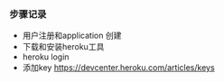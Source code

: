 ### 步骤记录
* 用户注册和application 创建
* 下载和安装heroku工具
* heroku login
* 添加key https://devcenter.heroku.com/articles/keys

